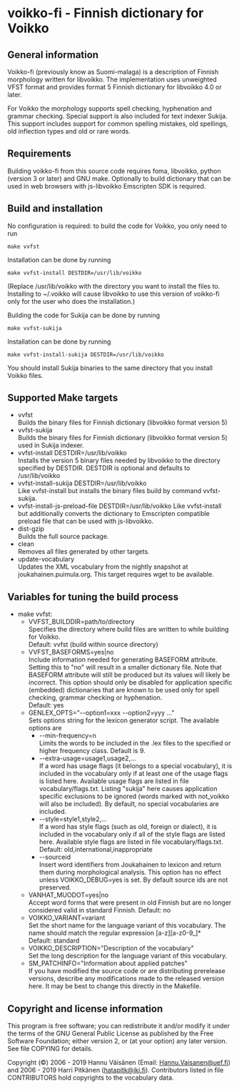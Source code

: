 voikko-fi - Finnish dictionary for Voikko
=========================================

General information
-------------------

Voikko-fi (previously know as Suomi-malaga) is a description of
Finnish morphology written for libvoikko. The implementation uses
unweighted VFST format and provides format 5 Finnish dictionary for
libvoikko 4.0 or later.

For Voikko the morphology supports spell checking, hyphenation
and grammar checking. Special support is also included for text
indexer Sukija. This support includes support for common spelling
mistakes, old spellings, old inflection types and old or rare words.

Requirements
------------

Building voikko-fi from this source code requires foma, libvoikko,
python (version 3 or later) and GNU make. Optionally to build
dictionary that can be used in web browsers with js-libvoikko
Emscripten SDK is required.

Build and installation
----------------------

No configuration is required: to build the code for Voikko,
you only need to run

    make vvfst

Installation can be done by running

    make vvfst-install DESTDIR=/usr/lib/voikko

(Replace /usr/lib/voikko with the directory you want to install the
files to. Installing to ~/.voikko will cause libvoikko to use this
version of voikko-fi only for the user who does the installation.)

Building the code for Sukija can be done by running

    make vvfst-sukija

Installation can be done by running

    make vvfst-install-sukija DESTDIR=/usr/lib/voikko

You should install Sukija binaries to the same directory that you
install Voikko files.

Supported Make targets
----------------------

- vvfst  
  Builds the binary files for Finnish dictionary (libvoikko format version 5)
- vvfst-sukija  
  Builds the binary files for Finnish dictionary (libvoikko format version 5)
  used in Sukija indexer.
- vvfst-install DESTDIR=/usr/lib/voikko  
  Installs the version 5 binary files needed by libvoikko to the directory
  specified by DESTDIR. DESTDIR is optional and defaults to
  /usr/lib/voikko
- vvfst-install-sukija DESTDIR=/usr/lib/voikko  
  Like vvfst-install but installs the binary files build by command vvfst-sukija.
- vvfst-install-js-preload-file DESTDIR=/usr/lib/voikko
  Like vvfst-install but additionally converts the dictionary to Emscripten
  compatible preload file that can be used with js-libvoikko.
- dist-gzip  
  Builds the full source package.
- clean  
  Removes all files generated by other targets.
- update-vocabulary  
  Updates the XML vocabulary from the nightly snapshot at
  joukahainen.puimula.org. This target requires wget to
  be available.


Variables for tuning the build process
--------------------------------------

- make vvfst:
  * VVFST_BUILDDIR=path/to/directory  
    Specifies the directory where build files are written to while building
    for Voikko.  
    Default: vvfst (build within source directory)
  * VVFST_BASEFORMS=yes|no  
    Include information needed for generating BASEFORM attribute. Setting this
    to "no" will result in a smaller dictionary file. Note that BASEFORM attribute
    will still be produced but its values will likely be incorrect. This option
    should only be disabled for application specific (embedded) dictionaries
    that are known to be used only for spell checking, grammar checking or
    hyphenation.  
    Default: yes
  * GENLEX_OPTS="--option1=xxx --option2=yyy ..."  
    Sets options string for the lexicon generator script.
    The available options are
    + --min-frequency=n  
      Limits the words to be included in the .lex files to the
      specified or higher frequency class. Default is 9.
    + --extra-usage=usage1,usage2,...  
      If a word has usage flags (it belongs to a special vocabulary), it is
      included in the vocabulary only if at least one of the usage flags is
      listed here. Available usage flags are listed in file
      vocabulary/flags.txt.
      Listing "sukija" here causes application specific exclusions to be ignored
      (words marked with not_voikko will also be included).
      By default, no special vocabularies are included.
    + --style=style1,style2,...  
      If a word has style flags (such as old, foreign or dialect), it is
      included in the vocabulary only if all of the style flags are listed
      here. Available style flags are listed in file vocabulary/flags.txt.  
      Default: old,international,inappropriate
    + --sourceid  
      Insert word identifiers from Joukahainen to lexicon and return them
      during morphological analysis. This option has no effect unless
      VOIKKO_DEBUG=yes is set. By default source ids are not preserved.
  * VANHAT_MUODOT=yes|no  
    Accept word forms that were present in old Finnish but are no longer
    considered valid in standard Finnish. Default: no
  * VOIKKO_VARIANT=variant  
    Set the short name for the language variant of this vocabulary. The
    name should match the regular expression [a-z][a-z0-9_]*  
    Default: standard
  * VOIKKO_DESCRIPTION="Description of the vocabulary"  
    Set the long description for the language variant of this vocabulary.
  * SM_PATCHINFO="Information about applied patches"  
    If you have modified the source code or are distributing prerelease
    versions, describe any modifications made to the released version here.
    It may be best to change this directly in the Makefile.

Copyright and license information
---------------------------------

This program is free software; you can redistribute it and/or modify
it under the terms of the GNU General Public License as published by
the Free Software Foundation; either version 2, or (at your option)
any later version. See file COPYING for details.

Copyright (©) 2006 - 2019 Hannu Väisänen (Email: Hannu.Vaisanen@uef.fi)
and 2006 - 2019 Harri Pitkänen (hatapitk@iki.fi). Contributors listed
in file CONTRIBUTORS hold copyrights to the vocabulary data.
